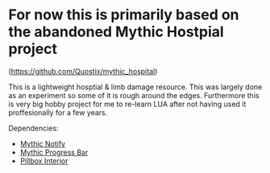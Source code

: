 # For now this is primarily based on the abandoned Mythic Hostpial project 
(https://github.com/Quostix/mythic_hospital)

This is a lightweight hosptial & limb damage resource. This was largely done as an experiment so some of it is rough around the edges. Furthermore this is very big hobby project for me to re-learn LUA after not having used it proffesionally for a few years.

Dependencies:
- [Mythic Notify](https://github.com/mythicrp/mythic_notify)
- [Mythic Progress Bar](https://github.com/mythicrp/mythic_progbar)
- [Pillbox Interior](https://forum.fivem.net/t/release-pillbox-hospital-by-jobscraft/209288)
